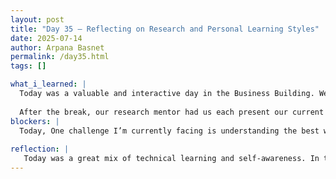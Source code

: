 ```yaml
---
layout: post
title: "Day 35 – Reflecting on Research and Personal Learning Styles"
date: 2025-07-14
author: Arpana Basnet
permalink: /day35.html
tags: []

what_i_learned: |
  Today was a valuable and interactive day in the Business Building. We started with a session led by a new teacher who introduced us to the Myers Briggs and VARK personality types. It was eye-opening to learn how our personalities and preferred learning styles impact how we collaborate and approach tasks. I realized how being aware of these can improve teamwork and even how we handle our research work more effectively.
  
  After the break, our research mentor had us each present our current project progress. This was a great opportunity to pause and reflect on everything we've done so far how we’ve written our code, processed our data, and interpreted results. I shared where I currently stand with my project and received constructive feedback that helped me see what’s going well and what I need to improve. Listening to others' presentations also gave me ideas and motivation for the next steps in my own work. Overall, today helped me better understand not just my project, but also how I work and learn best.
blockers: |
  Today, One challenge I’m currently facing is understanding the best way to identify truly overexpressed and underexpressed genes. Different plots (like bar charts vs. volcano plots) sometimes highlight different genes, which can be confusing. It’s also been a bit difficult to decide whether to use total expression values, mean differences, or statistical methods like log2FC. Additionally, due to the large dataset size, it’s sometimes slow to process or visualize the data efficiently.
  
reflection: |
   Today was a great mix of technical learning and self-awareness. In the Business Building session, I learned about my Myers-Briggs and VARK personality types, which helped me understand how I learn and work best both independently and within a team. This self-awareness will definitely help in group research settings. Later, during our mentor session, we each presented our project progress and received personalized feedback. This helped me reflect on the choices I’ve made so far in my code and analysis, and where I can improve. I also made progress in identifying overexpressed genes, even though I’m still refining my method. 
---
```













